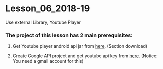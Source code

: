 # Lesson_06_2018-19
Use external Library, Youtube Player

### The project of this lesson has 2 main prerequisites:
1. Get Youtube player android api jar from [here](https://developers.google.com/youtube/android/player/).  (Section download)

2. Create Google API project and get youtube api key from [here](https://console.developers.google.com/). (Notice: You need a gmail account for this)
